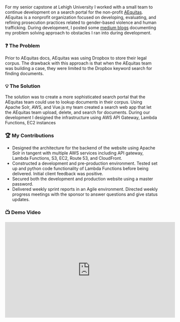 For my senior capstone at Lehigh University I worked with a small team to continue development on a search portal for the non-profit [AEquitas](https://aequitasresource.org/). AEquitas is a nonprofit organization focused on developing, evaluating, and refining prosecution practices related to gender-based violence and human trafficking. During development, I posted some [medium blogs](https://medium.com/@arthur.lewis/list/senior-capstone-4a02774080f3) documenting my problem solving approach to obstacles I ran into during development.

### ❓ The Problem

Prior to AEquitas docs, AEquitas was using Dropbox to store their legal corpus. The drawback with this approach is that when the AEquitas team was building a case, they were limited to the Dropbox keyword search for finding documents.

### 💡 The Solution

The solution was to create a more sophisticated search portal that the AEquitas team could use to lookup documents in their corpus. Using Apache Solr, AWS, and Vue.js my team created a search web app that let the AEquitas team upload, delete, and search for documents. During our development I designed the infrastructure using AWS API Gateway, Lambda Functions, EC2 instances 

### 🏆 My Contributions

- Designed the architecture for the backend of the website using Apache Solr in tangent with multiple AWS services including API gateway, Lambda Functions, S3, EC2, Route 53, and CloudFront.
- Constructed a development and pre-production environment. Tested set up and python code functionality of Lambda Functions before being delivered. Initial client feedback was positive.
- Secured both the development and production website using a master password.
- Delivered weekly sprint reports in an Agile environment. Directed weekly progress meetings with the sponsor to answer questions and give status updates.

### 📺 Demo Video

<iframe className="d-block mx-auto mw-100" width="560" height="315" src="https://www.youtube.com/embed/NKWFIlDBhOk?si=PQblDIQqaTZNICyL" title="YouTube video player" frameborder="0" allow="accelerometer; autoplay; clipboard-write; encrypted-media; gyroscope; picture-in-picture; web-share" allowfullscreen></iframe>